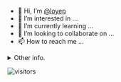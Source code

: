 - 👋 Hi, I’m [@loyep](https://github.com/loyep)
- 👀 I’m interested in ...
- 🌱 I’m currently learning ...
- 💞️ I’m looking to collaborate on ...
- 📫 How to reach me ...

<details>
  <summary>Other info.</summary>
  <br>

<!--START_SECTION:waka-->

```txt
TypeScript     7 hrs 30 mins   ██████████████▒░░░░░░░░░░   57.89 %
JSON           1 hr 56 mins    ███▓░░░░░░░░░░░░░░░░░░░░░   14.92 %
JavaScript     57 mins         ██░░░░░░░░░░░░░░░░░░░░░░░   07.34 %
Bash           48 mins         █▓░░░░░░░░░░░░░░░░░░░░░░░   06.17 %
Vue.js         37 mins         █▒░░░░░░░░░░░░░░░░░░░░░░░   04.81 %
```

<!--END_SECTION:waka-->

</details>

![visitors](https://visitor-badge.glitch.me/badge?page_id=loyep.loyep)
